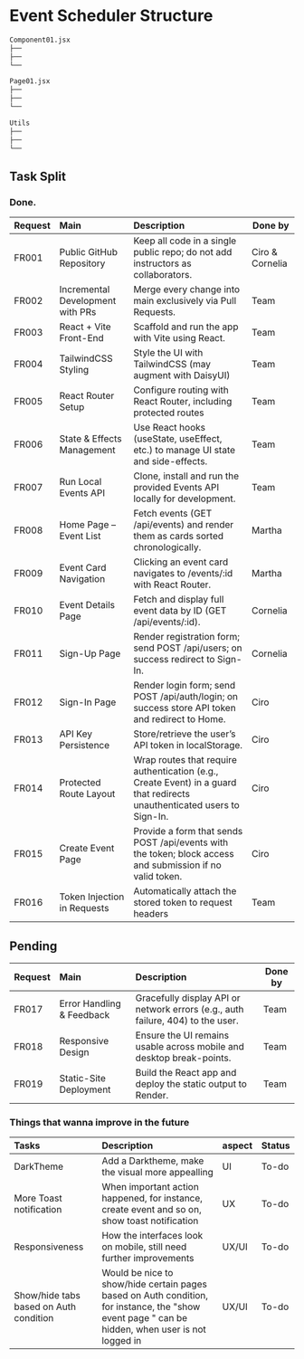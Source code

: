 # Event Scheduler Structure

```bash
Component01.jsx
├──
├──
└──

Page01.jsx
├──
├──
└──

Utils
├──
├──
└──

```

## Task Split

### Done.

| Request | Main                             | Description                                                                                                              | Done by         |
| :------ | :------------------------------- | :----------------------------------------------------------------------------------------------------------------------- | --------------- |
| FR001   | Public GitHub Repository         | Keep all code in a single public repo; do not add instructors as collaborators.                                          | Ciro & Cornelia |
| FR002   | Incremental Development with PRs | Merge every change into main exclusively via Pull Requests.                                                              | Team            |
| FR003   | React + Vite Front-End           | Scaffold and run the app with Vite using React.                                                                          | Team            |
| FR004   | TailwindCSS Styling              | Style the UI with TailwindCSS (may augment with DaisyUI)                                                                 | Team            |
| FR005   | React Router Setup               | Configure routing with React Router, including protected routes                                                          | Team            |
| FR006   | State & Effects Management       | Use React hooks (useState, useEffect, etc.) to manage UI state and side-effects.                                         | Team            |
| FR007   | Run Local Events API             | Clone, install and run the provided Events API locally for development.                                                  | Team            |
| FR008   | Home Page – Event List           | Fetch events (GET /api/events) and render them as cards sorted chronologically.                                          | Martha          |
| FR009   | Event Card Navigation            | Clicking an event card navigates to /events/:id with React Router.                                                       | Martha          |
| FR010   | Event Details Page               | Fetch and display full event data by ID (GET /api/events/:id).                                                           | Cornelia        |
| FR011   | Sign-Up Page                     | Render registration form; send POST /api/users; on success redirect to Sign-In.                                          | Cornelia        |
| FR012   | Sign-In Page                     | Render login form; send POST /api/auth/login; on success store API token and redirect to Home.                           | Ciro            |
| FR013   | API Key Persistence              | Store/retrieve the user’s API token in localStorage.                                                                     | Ciro            |
| FR014   | Protected Route Layout           | Wrap routes that require authentication (e.g., Create Event) in a guard that redirects unauthenticated users to Sign-In. | Ciro            |
| FR015   | Create Event Page                | Provide a form that sends POST /api/events with the token; block access and submission if no valid token.                | Ciro            |
| FR016   | Token Injection in Requests      | Automatically attach the stored token to request headers                                                                 | Team            |

## Pending

| Request | Main                      | Description                                                                     | Done by |
| :------ | :------------------------ | :------------------------------------------------------------------------------ | ------- |
| FR017   | Error Handling & Feedback | Gracefully display API or network errors (e.g., auth failure, 404) to the user. | Team    |
| FR018   | Responsive Design         | Ensure the UI remains usable across mobile and desktop break-points.            | Team    |
| FR019   | Static-Site Deployment    | Build the React app and deploy the static output to Render.                     | Team    |

### Things that wanna improve in the future

| Tasks                                  | Description                                                                                                                                      | aspect | Status |
| :------------------------------------- | :----------------------------------------------------------------------------------------------------------------------------------------------- | :----- | ------ |
| DarkTheme                              | Add a Darktheme, make the visual more appealling                                                                                                 | UI     | To-do  |
| More Toast notification                | When important action happened, for instance, create event and so on, show toast notification                                                    | UX     | To-do  |
| Responsiveness                         | How the interfaces look on mobile, still need further improvements                                                                               | UX/UI  | To-do  |
| Show/hide tabs based on Auth condition | Would be nice to show/hide certain pages based on Auth condition, for instance, the "show event page " can be hidden, when user is not logged in | UX/UI  | To-do  |

